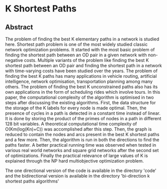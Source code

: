 # K Shortest Paths

## Abstract

The problem of finding the best K elementary paths in a network is studied here. Shortest path
problem is one of the most widely studied classic network optimization problems. It started with
the most basic problem of finding the shortest path between an OD pair in a given network with
non-negative costs. Multiple variants of the problem like finding the best K shortest path
between an OD pair and finding the shortest path in a network with time-varying costs have been
studied over the years. The problem of finding the best K paths has many applications in vehicle
routing, artificial intelligence, network optimisation, transportation planning among many others.
The problem of finding the best K unconstrained paths also has its own applications in the form
of scheduling rides which involve tours. In this paper, the computational complexity of the
algorithm is optimised in two steps after discussing the existing algorithms. First, the data
structure for the storage of the K labels for every node is made optimal. Then, the presence of
cycles in a path is detected in a constant time instead of linear. It is done by storing the product
of the primes of nodes in a path in different 128 bit variables. A theoretical computational time
complexity of O(Km(log(Kn)+C)) was accomplished after this step. Then, the graph is reduced
to contain the nodes and arcs present in the best K shortest paths and a few more. Then, the
algorithm is run in both the directions to find the paths faster. A better practical running time was
observed when tested in various real world networks and square grid networks after the second
set of optimizations. Finally the practical relevance of large values of K is explained through the
NP hard multiobjective optimization problem.

The one directional version of the code is available in the directory 'code' and the bidirectional version is available in the directory 'bi-direction k shortest paths algorithms'
